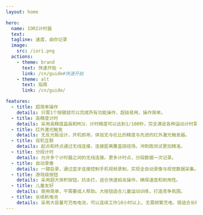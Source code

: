 ```yaml
---
layout: home

hero:
  name: IORI计时器
  text:
  tagline: 速度，由你记录
  image:
    src: /iori.png
  actions:
    - theme: brand
      text: 快速开始 →
      link: /cn/guide#快速开始
    - theme: alt
      text: 指南
      link: /cn/guide/

features:
  - title: 超简单操作
    details: 只需1个按键就可以完成所有功能操作，超级易用，操作简单。
  - title: 高精度计时
    details: 采用高精度晶振和MCU，计时精度可以达到1/100秒，完全满足各种运动计时需求。
  - title: 红外激光触发
    details: 无反光板设计，开机即用，体验无与伦比的精度与先进的红外激光触发器。
  - title: 双机互联
    details: 起点和终点通过无线连接，连接距离覆盖田径场，冲刺跑测试更加精准。
  - title: 分段计时
    details: 允许多个计时器之间的无线连接。更多计时点，分段数据一次记录。
  - title: 自动录像
    details: 一键启录，通过蓝牙连接控制手机视频录制，实现全自动录像与视觉数据采集。
  - title: 游戏级按钮
    details: 采用超大体积按钮，抗击打，适合快速拍击操作，确保速度和耐用性。
  - title: 儿童友好
    details: 使用简单，不需要成人帮助。大按钮适合儿童运动训练，打造竞争氛围。
  - title: 长续航电池
    details: 采用大容量可充电电池，可以连续工作10小时以上，无需频繁充电，很适合长时间运动或训练。
---
```


<!-- <video src="https://v.douyin.com/iP3sD8Gs/" controls ></video> -->

<!-- <div style="position: relative; width: 100%; height: 0; padding-bottom: 100%;"><iframe src="//player.bilibili.com/player.html?aid=1454148484&bvid=BV15i421k7ak&cid=1531825155&page=1&high_quality=1" scrolling="no" border="0" frameborder="no" framespacing="0" allowfullscreen="true" style="position: absolute; width: 100%; height: 100%; left: 0; top: 0;"> </iframe></div> -->

<!-- <div align=center>
<img src="./images/iori-1.jpg" width="498"/>
<img src="./images/iori-2.jpg" width="454"/>
<img src="./images/iori-3.jpg" width="960"/>
<img src="./images/brilliant.png" width="960"/>
</div> -->
